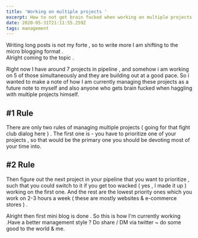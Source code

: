 ```yaml
---
title: 'Working on multiple projects '
excerpt: How to not get brain fucked when working on multiple projects .
date: 2020-05-31T21:11:55.259Z
tags: management
---
```

Writing long posts is not my forte , so to write more I am shifting to the micro blogging format . \
Alright coming to the topic . 

Right now I have around 7 projects in pipeline , and somehow i am working on 5 of those simultaneously and  they are building out at a good pace.  So i wanted to make a note of how I am currently managing these projects as a future note to myself and also anyone who gets brain fucked when haggling with multiple projects himself.

## \#1 Rule

There are only two rules of managing multiple projects ( going for that fight club dialog here ) . The first one is - you have to prioritize one of your projects , so that would be the primary one you should be devoting most of your time into.

## \#2 Rule

Then figure out the next project in your pipeline that you want to prioritize , such that you could switch to it if you get too wacked ( yes , I made it up ) working on the first one. And the rest are the lowest priority ones which you work on 2-3 hours a week ( these are mostly websites & e-commerce stores ) .

Alright then first mini blog is done . So this is how I'm currently working .Have a better management style ? Do share / DM via twitter ~ do some good to the world & me.
